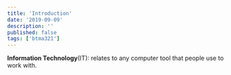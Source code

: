 ```yaml
---
title: 'Introduction'
date: '2019-09-09'
description: ''
published: false
tags: ['btma321']
---
```


<!-- color: red
furniture: sofa
flower: rose -->

**Information Technology**(IT): relates to any computer tool that people use to work with.
